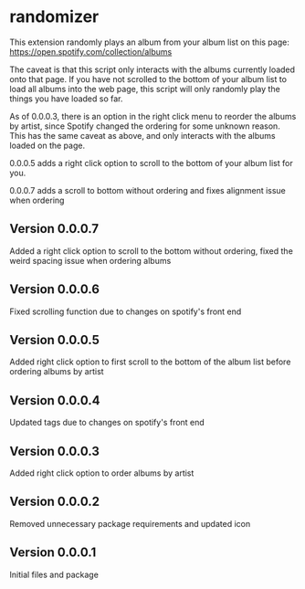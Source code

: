 # randomizer
This extension randomly plays an album from your album list on this page: https://open.spotify.com/collection/albums

The caveat is that this script only interacts with the albums currently loaded onto that page. If you have not scrolled to the bottom of your album list to load all albums into the web page, this script will only randomly play the things you have loaded so far.

As of 0.0.0.3, there is an option in the right click menu to reorder the albums by artist, since Spotify changed the ordering for some unknown reason. This has the same caveat as above, and only interacts with the albums loaded on the page.

0.0.0.5 adds a right click option to scroll to the bottom of your album list for you.

0.0.0.7 adds a scroll to bottom without ordering and fixes alignment issue when ordering

## Version 0.0.0.7
Added a right click option to scroll to the bottom without ordering, fixed the weird spacing issue when ordering albums

## Version 0.0.0.6
Fixed scrolling function due to changes on spotify's front end

## Version 0.0.0.5
Added right click option to first scroll to the bottom of the album list before ordering albums by artist

## Version 0.0.0.4
Updated tags due to changes on spotify's front end

## Version 0.0.0.3
Added right click option to order albums by artist

## Version 0.0.0.2
Removed unnecessary package requirements and updated icon

## Version 0.0.0.1
Initial files and package
